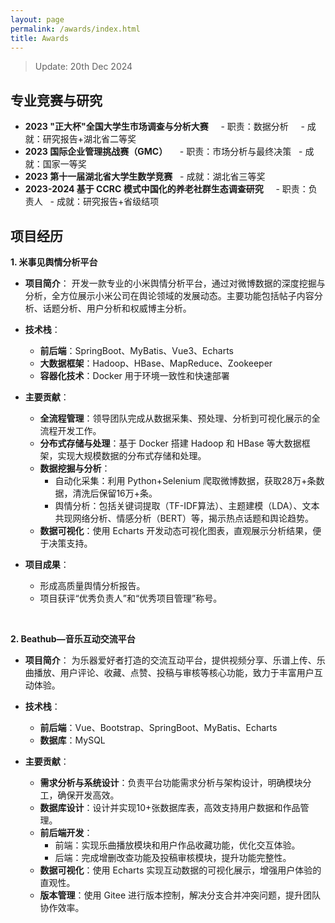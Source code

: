 ```yaml
---
layout: page
permalink: /awards/index.html
title: Awards
---
```


> Update: 20th Dec 2024

## 专业竞赛与研究

- **2023 "正大杯"全国大学生市场调查与分析大赛**  
  - 职责：数据分析  
  - 成就：研究报告+湖北省二等奖  
- **2023 国际企业管理挑战赛（GMC）**  
  - 职责：市场分析与最终决策
  - 成就：国家一等奖
-  **2023 第十一届湖北省大学生数学竞赛**
  - 成就：湖北省三等奖 
 <br>
- **2023-2024 基于 CCRC 模式中国化的养老社群生态调查研究**  
  - 职责：负责人
  - 成就：研究报告+省级结项
## 项目经历

**1. 米事见舆情分析平台**
- **项目简介**：
  开发一款专业的小米舆情分析平台，通过对微博数据的深度挖掘与分析，全方位展示小米公司在舆论领域的发展动态。主要功能包括帖子内容分析、话题分析、用户分析和权威博主分析。

- **技术栈**：
	- **前后端**：SpringBoot、MyBatis、Vue3、Echarts
	- **大数据框架**：Hadoop、HBase、MapReduce、Zookeeper
	- **容器化技术**：Docker 用于环境一致性和快速部署
- **主要贡献**：
	- **全流程管理**：领导团队完成从数据采集、预处理、分析到可视化展示的全流程开发工作。
	- **分布式存储与处理**：基于 Docker 搭建 Hadoop 和 HBase 等大数据框架，实现大规模数据的分布式存储和处理。
	- **数据挖掘与分析**：
		- 自动化采集：利用 Python+Selenium 爬取微博数据，获取28万+条数据，清洗后保留16万+条。
		- 舆情分析：包括关键词提取（TF-IDF算法）、主题建模（LDA）、文本共现网络分析、情感分析（BERT）等，揭示热点话题和舆论趋势。
	- **数据可视化**：使用 Echarts 开发动态可视化图表，直观展示分析结果，便于决策支持。
- **项目成果**：
	- 形成高质量舆情分析报告。
	- 项目获评“优秀负责人”和“优秀项目管理”称号。

<br>

**2. Beathub—音乐互动交流平台**

- **项目简介**：
  为乐器爱好者打造的交流互动平台，提供视频分享、乐谱上传、乐曲播放、用户评论、收藏、点赞、投稿与审核等核心功能，致力于丰富用户互动体验。

- **技术栈**：
	- **前后端**：Vue、Bootstrap、SpringBoot、MyBatis、Echarts
	- **数据库**：MySQL

- **主要贡献**：
	- **需求分析与系统设计**：负责平台功能需求分析与架构设计，明确模块分工，确保开发高效。
	- **数据库设计**：设计并实现10+张数据库表，高效支持用户数据和作品管理。
	- **前后端开发**：
		- 前端：实现乐曲播放模块和用户作品收藏功能，优化交互体验。
		- 后端：完成增删改查功能及投稿审核模块，提升功能完整性。
	- **数据可视化**：使用 Echarts 实现互动数据的可视化展示，增强用户体验的直观性。
	- **版本管理**：使用 Gitee 进行版本控制，解决分支合并冲突问题，提升团队协作效率。